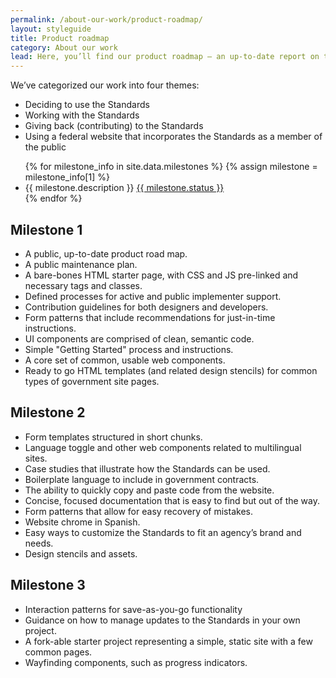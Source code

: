 ```yaml
---
permalink: /about-our-work/product-roadmap/
layout: styleguide
title: Product roadmap
category: About our work
lead: Here, you’ll find our product roadmap — an up-to-date report on the work we’re doing.
---
```


<p class="usa-font-lead">We’ve categorized our work into four themes:</p>

<ul class="usa-content-list usa-font-lead">
  <li>Deciding to use the Standards</li>
  <li>Working with the Standards</li>
  <li>Giving back (contributing) to the Standards</li>
  <li>Using a federal website that incorporates the Standards as a member of the public</li>
</ul>

<ul>
{% for milestone_info in site.data.milestones %}
{% assign milestone = milestone_info[1] %}
  <li>
    {{ milestone.description }}
    <a href="#">
      {{ milestone.status }}
    </a>
  </li>
{% endfor %}
</ul>

## Milestone 1

- A public, up-to-date product road map.
- A public maintenance plan.
- A bare-bones HTML starter page, with CSS and JS pre-linked and necessary tags and classes.
- Defined processes for active and public implementer support.
- Contribution guidelines for both designers and developers.
- Form patterns that include recommendations for just-in-time instructions.
- UI components are comprised of clean, semantic code.
- Simple "Getting Started" process and instructions.
- A core set of common, usable web components.
- Ready to go HTML templates (and related design stencils) for common types of government site pages.

## Milestone 2

- Form templates structured in short chunks.
- Language toggle and other web components related to multilingual sites.
- Case studies that illustrate how the Standards can be used.
- Boilerplate language to include in government contracts.
- The ability to quickly copy and paste code from the website.
- Concise, focused documentation that is easy to find but out of the way.
- Form patterns that allow for easy recovery of mistakes.
- Website chrome in Spanish.
- Easy ways to customize the Standards to fit an agency’s brand and needs.
- Design stencils and assets.

## Milestone 3

- Interaction patterns for save-as-you-go functionality
- Guidance on how to manage updates to the Standards in your own project.
- A fork-able starter project representing a simple, static site with a few common pages.
- Wayfinding components, such as progress indicators.
